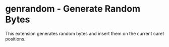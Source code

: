 # genrandom - Generate Random Bytes

This extension generates random bytes and insert them on the current caret positions.
